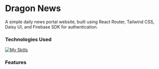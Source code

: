 # Dragon News

A simple daily news portal website, built using React Router, Tailwind CSS, Daisy UI, and Firebase SDK for authentication.

### Technologies Used

[![My Skills](https://skillicons.dev/icons?i=js,react,tailwind,firebase,vite,vscode)](https://skillicons.dev)

### Features
